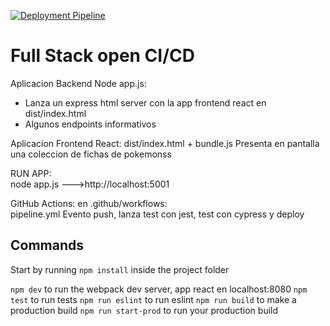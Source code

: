 [![Deployment Pipeline](https://github.com/midudev/pokedex-for-ci/actions/workflows/pipeline.yml/badge.svg)](https://github.com/midudev/pokedex-for-ci/actions/workflows/pipeline.yml)

# Full Stack open CI/CD

Aplicacion Backend Node  app.js:
  - Lanza un express html server con la app frontend react en dist/index.html
  - Algunos endpoints informativos

Aplicacion Frontend React:  dist/index.html + bundle.js
      Presenta en pantalla una coleccion de fichas de pokemonss

RUN APP:  
       node app.js    --->http://localhost:5001
   

GitHub Actions: en .github/workflows:  
    pipeline.yml    Evento push, lanza test con jest, test con cypress y deploy


## Commands

Start by running `npm install` inside the project folder

`npm dev` to run the webpack dev server, app react en localhost:8080
`npm test` to run tests
`npm run eslint` to run eslint
`npm run build` to make a production build
`npm run start-prod` to run your production build
